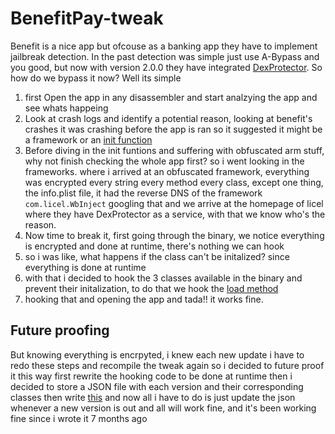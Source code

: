 # BenefitPay-tweak
Benefit is a nice app but ofcouse as a banking app they have to implement jailbreak detection.
In the past detection was simple just use A-Bypass and you good, but now with version 2.0.0 they have integrated [DexProtector](https://licelus.com/products/dexprotector).
So how do we bypass it now?
Well its simple
1. first Open the app in any disassembler and start analzying the app and see whats happeing
2. Look at crash logs and identify a potential reason, looking at benefit's crashes it was crashing before the app is ran so it suggested it might be a framework or an [init function](https://stackoverflow.com/a/30703178/16619237)
3. Before diving in the init funtions and suffering with obfuscated arm stuff, why not finish checking the whole app first? so i went looking in the frameworks.
   where i arrived at an obfuscated framework, everything was encrypted every string every method every class, except one thing, the info.plist file, it had the reverse DNS of the framework `com.licel.WbInject`
   googling that and we arrive at the homepage of licel where they have DexProtector as a service, with that we know who's the reason.
4. Now time to break it, first going through the binary, we notice everything is encrypted and done at runtime, there's nothing we can hook
5. so i was like, what happens if the class can't be initalized? since everything is done at runtime
6. with that i decided to hook the 3 classes available in the binary and prevent their initalization, to do that we hook the [load method](https://developer.apple.com/documentation/objectivec/nsobject/1418815-load?language=objc)
7. hooking that and opening the app and tada!! it works fine.

## Future proofing
But knowing everything is encrpyted, i knew each new update i have to redo these steps and recompile the tweak again so i decided to future proof it this way
first rewrite the hooking code to be done at runtime
then i decided to store a JSON file with each version and their corresponding classes 
then write [this](https://github.com/ExTBH/BenefitPay-tweak/blob/77c4e4ea3b071b30bf69b77a143d676d02ef6958/Jailbreak.m#L73C7-L73C7)
and now all i have to do is just update the json whenever a new version is out and all will work fine, and it's been working fine since i wrote it 7 months ago
